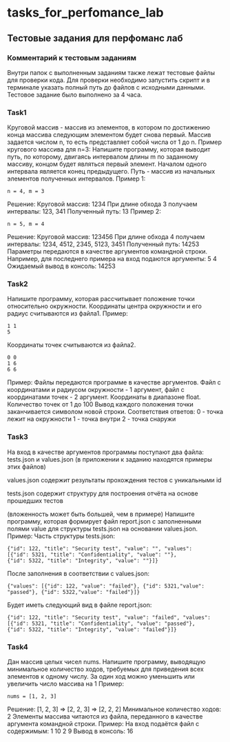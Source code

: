 # tasks_for_perfomance_lab
## Тестовые задания для перфоманс лаб
### Комментарий к тестовым заданиям
Внутри папок с выполненным заданиям также лежат тестовые файлы для проверки кода. Для проверки необходимо запустить скрипт и в терминале указать полный путь до файлов с исходными данными.
Тестовое задание было выполнено за 4 часа.
### Task1
Круговой массив - массив из элементов, в котором по достижению конца массива следующим
элементом будет снова первый. Mассив задается числом n, то есть представляет собой числа от 1
до n.
Пример кругового массива для n=3:
Напишите программу, которая выводит путь, по которому, двигаясь интервалом длины m по
заданному массиву, концом будет являться первый элемент.
Началом одного интервала является конец предыдущего. Путь - массив из начальных элементов
полученных интервалов.
Пример 1:
```
n = 4, m = 3
```

Решение:
Круговой массив: 1234 При длине обхода 3 получаем интервалы: 123, 341
Полученный путь: 13
Пример 2:
```
n = 5, m = 4
```

Решение:
Круговой массив: 123456 При длине обхода 4 получаем интервалы: 1234, 4512, 2345, 5123, 3451
Полученный путь: 14253
Параметры передаются в качестве аргументов командной строки.
Например, для последнего примера на вход подаются аргументы: 5 4
Ожидаемый вывод в консоль: 14253
### Task2
Напишите программу, которая рассчитывает положение точки относительно окружности.
Координаты центра окружности и его радиус считываются из файла1.
Пример:
```
1 1
5
```

Координаты точек считываются из файла2.
```
0 0
1 6
6 6
```

Пример:
Файлы передаются программе в качестве аргументов. Файл с координатами и радиусом
окружности - 1 аргумент, файл с координатами точек - 2 аргумент.
Координаты в диапазоне float.
Количество точек от 1 до 100
Вывод каждого положения точки заканчивается символом новой строки.
Соответствия ответов:
0 - точка лежит на окружности
1 - точка внутри
2 - точка снаружи
### Task3
На вход в качестве аргументов программы поступают два файла: tests.json и values.json (в
приложении к заданию находятся примеры этих файлов)

values.json содержит результаты прохождения тестов с уникальными id

tests.json содержит структуру для построения отчёта на основе прошедших тестов

(вложенность может быть большей, чем в примере)
Напишите программу, которая формирует файл report.json с заполненными полями value для
структуры tests.json на основании values.json.
Пример:
Часть структуры tests.json:
```
{"id": 122, "title": "Security test", "value": "", "values":
[{"id": 5321, "title": "Confidentiality", "value": ""},
{"id": 5322, "title": "Integrity", "value": ""}]}
```

После заполнения в соответствии с values.json:
```
{"values": [{"id": 122, "value": "failed"}, {"id": 5321,"value": "passed"}, {"id": 5322,"value": "failed"}]}
```

Будет иметь следующий вид в файле report.json:
```
{"id": 122, "title": "Security test", "value": "failed", "values":
[{"id": 5321, "title": "Confidentiality", "value": "passed"},
{"id": 5322, "title": "Integrity", "value": "failed"}]}
```

### Task4
Дан массив целых чисел nums. Напишите программу, выводящую минимальное количество ходов,
требуемых для приведения всех элементов к одному числу. За один ход можно уменьшить или
увеличить число массива на 1
Пример:
```
nums = [1, 2, 3]
```

Решение: [1, 2, 3] => [2, 2, 3] => [2, 2, 2]
Минимальное количество ходов: 2
Элементы массива читаются из файла, переданного в качестве аргумента командной строки.
Пример:
На вход подаётся файл с содержимым:
1
10
2
9
Вывод в консоль:
16